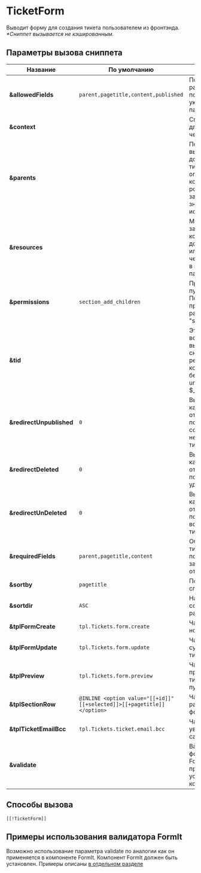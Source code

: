 # TicketForm

Выводит форму для создания тикета пользователем из фронтэнда.
*\*Сниппет вызывается не кэшированным.*

## Параметры вызова сниппета

| Название                 | По умолчанию                                                            | Описание                                                                                                                                                                          |
|--------------------------|-------------------------------------------------------------------------|-----------------------------------------------------------------------------------------------------------------------------------------------------------------------------------|
| **&allowedFields**       | `parent,pagetitle,content,published`                                    | Поля тикета, которые разрешено заполнять пользователю. Можно указывать имена ТВ параметров.                                                                                       |
| **&context**             |                                                                         | Список контекстов для поиска секций, через запятую.                                                                                                                               |
| **&parents**             |                                                                         | По умолчанию выводятся все доступные разделы тикетов, но вы можете ограничить их, указав конкретных родителей через запятую. Указав через знак минус "-" можно исключить родителя |
| **&resources**           |                                                                         | Можно точечно через запятую указать конкретные разделы, доступные в списке или исключить их через знак минус "-" в комбинации с параметром parents                                |
| **&permissions**         | `section_add_children`                                                  | Проверка прав на публикацию в раздел. По умолчанию проверяется разрешение "section_add_children".                                                                                 |
| **&tid**                 |                                                                         | Этот параметр дает возможность вызывать через сниппет редактирование конкретного тикета без использования url-параметра  $_REQUEST['tid'] .                                       |
| **&redirectUnpublished** | `0`                                                                     | Вы можете указать, на какой документ отправлять пользователя при создании неопубликованного тикета.                                                                               |
| **&redirectDeleted**     | `0`                                                                     | Вы можете указать, на какой документ отправлять пользователя при удалении тикета.                                                                                                 |
| **&redirectUnDeleted**   | `0`                                                                     | Вы можете указать, на какой документ отправлять пользователя при восстановлении тикета.                                                                                           |
| **&requiredFields**      | `parent,pagetitle,content`                                              | Обязательные поля тикета, которые пользователь должен заполнить для отправки формы.                                                                                               |
| **&sortby**              | `pagetitle`                                                             | Поле для сортировки списка разделов.                                                                                                                                              |
| **&sortdir**             | `ASC`                                                                   | Направление сортировки списка разделов.                                                                                                                                           |
| **&tplFormCreate**       | `tpl.Tickets.form.create`                                               | Чанк для создания нового тикета                                                                                                                                                   |
| **&tplFormUpdate**       | `tpl.Tickets.form.update`                                               | Чанк для обновления существующего тикета                                                                                                                                          |
| **&tplPreview**          | `tpl.Tickets.form.preview`                                              | Чанк для предпросмотра тикета перед публикацией                                                                                                                                   |
| **&tplSectionRow**       | `@INLINE <option value="[[+id]]" [[+selected]]>[[+pagetitle]]</option>` | Чанк для оформления раздела вопросов в форме                                                                                                                                      |
| **&tplTicketEmailBcc**   | `tpl.Tickets.ticket.email.bcc`                                          | Чанк для уведомления админов сайта о новом тикете.                                                                                                                                |
| **&validate**            |                                                                         | Валидация полей формы по правилам FormIt (используется при наличии установленного компонента FormIt)                                                                              |

## Способы вызова

```modx
[[!TicketForm]]
```

## Примеры использования валидатора FormIt

Возможно использование параметра validate по аналогии как он применяется в компоненте FormIt. Компонент FormIt должен быть установлен.
Примеры описаны [в отдельном разделе][1]

[1]: /components/tickets/ticketformit
